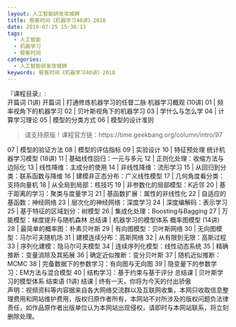 ```yaml
---
layout: 人工智能研发攻城狮
title: 极客时间《机器学习40讲》2018          
date: 2019-07-25 15:36:13
tags:
  - 人工智能
  - 机器学习
  - 极客时间
categories:
  - 人工智能研发攻城狮
keywords: 极客时间《机器学习40讲》2018          
---
```

『课程目录』:  
开篇词 (1讲)
开篇词 | 打通修炼机器学习的任督二脉
机器学习概观 (10讲)
01 | 频率视角下的机器学习
02 | 贝叶斯视角下的机器学习
03 | 学什么与怎么学
04 | 计算学习理论
05 | 模型的分类方式
06 | 模型的设计准则
<!-- more -->   
<blockquote class="blockquote-center">
请支持原版！课程官方链：https://time.geekbang.org/column/intro/97</blockquote>
</blockquote>
07 | 模型的验证方法
08 | 模型的评估指标
09 | 实验设计
10 | 特征预处理
统计机器学习模型 (18讲)
11 | 基础线性回归：一元与多元
12 | 正则化处理：收缩方法与边际化
13 | 线性降维：主成分的使用
14 | 非线性降维：流形学习
15 | 从回归到分类：联系函数与降维
16 | 建模非正态分布：广义线性模型
17 | 几何角度看分类：支持向量机
18 | 从全局到局部：核技巧
19 | 非参数化的局部模型：K近邻
20 | 基于距离的学习：聚类与度量学习
21 | 基函数扩展：属性的非线性化
22 | 自适应的基函数：神经网络
23 | 层次化的神经网络：深度学习
24 | 深度编解码：表示学习
25 | 基于特征的区域划分：树模型
26 | 集成化处理：Boosting与Bagging
27 | 万能模型：梯度提升与随机森林
总结课 | 机器学习的模型体系
概率图模型 (14讲)
28 | 最简单的概率图：朴素贝叶斯
29 | 有向图模型：贝叶斯网络
30 | 无向图模型：马尔可夫随机场
31 | 建模连续分布：高斯网络
32 | 从有限到无限：高斯过程
33 | 序列化建模：隐马尔可夫模型
34 | 连续序列化模型：线性动态系统
35 | 精确推断：变量消除及其拓展
36 | 确定近似推断：变分贝叶斯
37 | 随机近似推断：MCMC
38 | 完备数据下的参数学习：有向图与无向图
39 | 隐变量下的参数学习：EM方法与混合模型
40 | 结构学习：基于约束与基于评分
总结课 | 贝叶斯学习的模型体系
结束语 (1讲)
结课 | 终有一天，你将为今天的付出骄傲

<div class="post-copyright">
    <div class="post-copyright__author">
      <span class="post-copyright-meta">声明：视频资料等内容据来自各大网络交流群以及互联网收集，本网只收取信息整理费用和网站维护费用，版权归原作者所有，本网站不对所涉及的版权问题负法律责任，如作品原作者出版单位认为本网站出现侵权，请即时与本网站联系，将立刻删除处理。 </span>
    </div>
</div>

<blockquote class="blockquote-center">

</blockquote>

